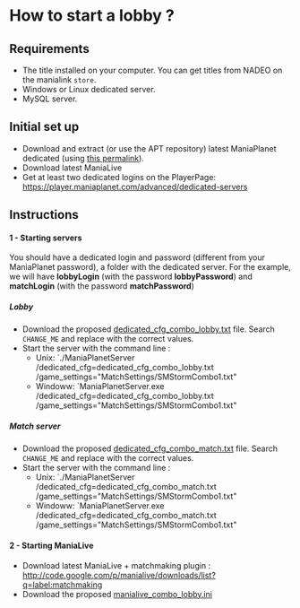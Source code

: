 How to start a lobby ?
======================


Requirements
------------

* The title installed on your computer. You can get titles from NADEO on the manialink `store`.
* Windows or Linux dedicated server.
* MySQL server.

Initial set up
--------------

* Download and extract (or use the APT repository) latest ManiaPlanet dedicated (using [this permalink](http://files.maniaplanet.com/ManiaPlanet2Beta/ManiaPlanetBetaServer_latest.zip)).
* Download latest ManiaLive
* Get at least two dedicated logins on the PlayerPage: https://player.maniaplanet.com/advanced/dedicated-servers

Instructions 
------------

#### 1 - Starting servers

You should have a dedicated login and password (different from your ManiaPlanet password), a folder with the dedicated server.
For the example, we will have **lobbyLogin** (with the password **lobbyPassword**) and **matchLogin** (with the password **matchPassword**)

##### Lobby

* Download the proposed [dedicated_cfg_combo_lobby.txt](examples/dedicated_cfg/dedicated_cfg_combo_lobby.txt) file. Search `CHANGE_ME` and replace with the correct values.
* Start the server with the command line : 
	* Unix: 	`./ManiaPlanetServer /dedicated_cfg=dedicated_cfg_combo_lobby.txt /game_settings="MatchSettings/SMStormCombo1.txt"
	* Windoww: 	`ManiaPlanetServer.exe /dedicated_cfg=dedicated_cfg_combo_lobby.txt /game_settings="MatchSettings/SMStormCombo1.txt"

##### Match server

* Download the proposed [dedicated_cfg_combo_match.txt](examples/dedicated_cfg/dedicated_cfg_combo_match.txt) file. Search `CHANGE_ME` and replace with the correct values.
* Start the server with the command line : 
	* Unix: 	`./ManiaPlanetServer /dedicated_cfg=dedicated_cfg_combo_match.txt /game_settings="MatchSettings/SMStormCombo1.txt"
	* Windoww: 	`ManiaPlanetServer.exe /dedicated_cfg=dedicated_cfg_combo_match.txt /game_settings="MatchSettings/SMStormCombo1.txt"

#### 2 - Starting ManiaLive

* Download latest ManiaLive + matchmaking plugin : http://code.google.com/p/manialive/downloads/list?q=label:matchmaking
* Download the proposed [manialive_combo_lobby.ini](examples/manialive/manialive_combo_lobby.ini) 